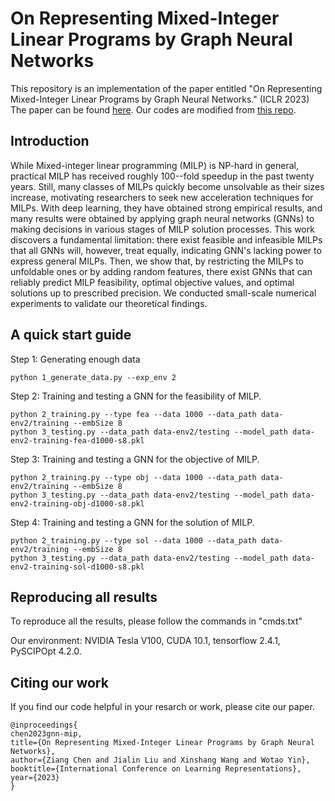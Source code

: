 # On Representing Mixed-Integer Linear Programs by Graph Neural Networks


This repository is an implementation of the paper entitled "On Representing Mixed-Integer Linear Programs by Graph Neural Networks." (ICLR 2023) The paper can be found [here](https://openreview.net/forum?id=4gc3MGZra1d). Our codes are modified from [this repo](https://github.com/ds4dm/learn2branch).

## Introduction

While Mixed-integer linear programming (MILP) is NP-hard in general, practical MILP has received roughly 100--fold speedup in the past twenty years. Still, many classes of MILPs quickly become unsolvable as their sizes increase, motivating researchers to seek new acceleration techniques for MILPs. With deep learning, they have obtained strong empirical results, and many results were obtained by applying graph neural networks (GNNs) to making decisions in various stages of MILP solution processes. This work discovers a fundamental limitation: there exist feasible and infeasible MILPs that all GNNs will, however, treat equally, indicating GNN's lacking power to express general MILPs. Then, we show that, by restricting the MILPs to unfoldable ones or by adding random features, there exist GNNs that can reliably predict MILP feasibility, optimal objective values, and optimal solutions up to prescribed precision.  We conducted small-scale numerical experiments to validate our theoretical findings.

## A quick start guide

Step 1: Generating enough data
```
python 1_generate_data.py --exp_env 2 
```
Step 2: Training and testing a GNN for the feasibility of MILP.
```
python 2_training.py --type fea --data 1000 --data_path data-env2/training --embSize 8
python 3_testing.py --data_path data-env2/testing --model_path data-env2-training-fea-d1000-s8.pkl
```
Step 3: Training and testing a GNN for the objective of MILP.
```
python 2_training.py --type obj --data 1000 --data_path data-env2/training --embSize 8
python 3_testing.py --data_path data-env2/testing --model_path data-env2-training-obj-d1000-s8.pkl
```
Step 4: Training and testing a GNN for the solution of MILP.
```
python 2_training.py --type sol --data 1000 --data_path data-env2/training --embSize 8
python 3_testing.py --data_path data-env2/testing --model_path data-env2-training-sol-d1000-s8.pkl
```

## Reproducing all results

To reproduce all the results, please follow the commands in "cmds.txt"

Our environment: NVIDIA Tesla V100, CUDA 10.1, tensorflow 2.4.1, PySCIPOpt 4.2.0.

## Citing our work

If you find our code helpful in your resarch or work, please cite our paper.
```
@inproceedings{
chen2023gnn-mip,
title={On Representing Mixed-Integer Linear Programs by Graph Neural Networks},
author={Ziang Chen and Jialin Liu and Xinshang Wang and Wotao Yin},
booktitle={International Conference on Learning Representations},
year={2023}
}
```

